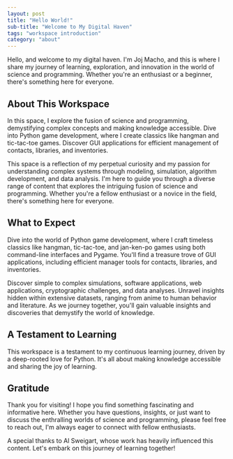 ```yaml
---
layout: post
title: "Hello World!"
sub-title: "Welcome to My Digital Haven"
tags: "workspace introduction"
category: "about"
---
```


Hello, and welcome to my digital haven. I'm Joj Macho, and this is where I share my journey of learning, exploration, and innovation in the world of science and programming. Whether you're an enthusiast or a beginner, there's something here for everyone.

## About This Workspace

In this space, I explore the fusion of science and programming, demystifying complex concepts and making knowledge accessible. Dive into Python game development, where I create classics like hangman and tic-tac-toe games. Discover GUI applications for efficient management of contacts, libraries, and inventories.

This space is a reflection of my perpetual curiosity and my passion for understanding complex systems through modeling, simulation, algorithm development, and data analysis. I'm here to guide you through a diverse range of content that explores the intriguing fusion of science and programming. Whether you're a fellow enthusiast or a novice in the field, there's something here for everyone.

## What to Expect

Dive into the world of Python game development, where I craft timeless classics like hangman, tic-tac-toe, and jan-ken-po games using both command-line interfaces and Pygame. You'll find a treasure trove of GUI applications, including efficient manager tools for contacts, libraries, and inventories.

Discover simple to complex simulations, software applications, web applications, cryptographic challenges, and data analyses. Unravel insights hidden within extensive datasets, ranging from anime to human behavior and literature. As we journey together, you'll gain valuable insights and discoveries that demystify the world of knowledge.

## A Testament to Learning

This workspace is a testament to my continuous learning journey, driven by a deep-rooted love for Python. It's all about making knowledge accessible and sharing the joy of learning.


## Gratitude

Thank you for visiting! I hope you find something fascinating and informative here. Whether you have questions, insights, or just want to discuss the enthralling worlds of science and programming, please feel free to reach out, I'm always eager to connect with fellow enthusiasts.

A special thanks to Al Sweigart, whose work has heavily influenced this content. Let's embark on this journey of learning together!
